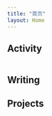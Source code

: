 ```yaml
---
title: "首页"
layout: Home
---
```


## Activity
<!--START_SECTION:waka-->
```text

```
<!--END_SECTION:waka-->

## Writing
<PindedPosts />

## Projects
<Projects />
